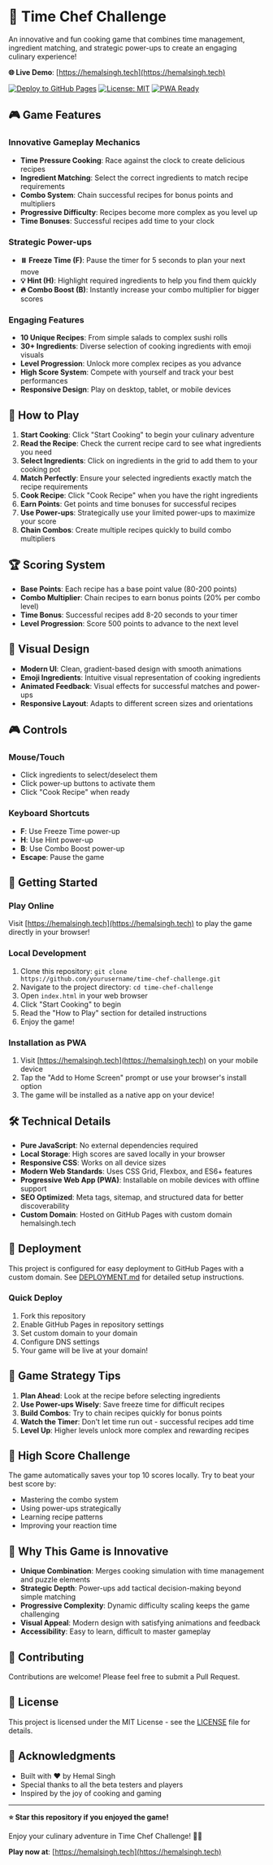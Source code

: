 # 🍳 Time Chef Challenge

An innovative and fun cooking game that combines time management, ingredient matching, and strategic power-ups to create an engaging culinary experience!

**🌐 Live Demo**: [https://hemalsingh.tech](https://hemalsingh.tech)

[![Deploy to GitHub Pages](https://img.shields.io/badge/Deploy-GitHub%20Pages-blue?style=for-the-badge&logo=github)](https://github.com/yourusername/time-chef-challenge)
[![License: MIT](https://img.shields.io/badge/License-MIT-yellow.svg?style=for-the-badge)](https://opensource.org/licenses/MIT)
[![PWA Ready](https://img.shields.io/badge/PWA-Ready-green?style=for-the-badge&logo=pwa)](https://web.dev/progressive-web-apps/)

## 🎮 Game Features

### Innovative Gameplay Mechanics

- **Time Pressure Cooking**: Race against the clock to create delicious recipes
- **Ingredient Matching**: Select the correct ingredients to match recipe requirements
- **Combo System**: Chain successful recipes for bonus points and multipliers
- **Progressive Difficulty**: Recipes become more complex as you level up
- **Time Bonuses**: Successful recipes add time to your clock

### Strategic Power-ups

- **⏸️ Freeze Time (F)**: Pause the timer for 5 seconds to plan your next move
- **💡 Hint (H)**: Highlight required ingredients to help you find them quickly
- **🔥 Combo Boost (B)**: Instantly increase your combo multiplier for bigger scores

### Engaging Features

- **10 Unique Recipes**: From simple salads to complex sushi rolls
- **30+ Ingredients**: Diverse selection of cooking ingredients with emoji visuals
- **Level Progression**: Unlock more complex recipes as you advance
- **High Score System**: Compete with yourself and track your best performances
- **Responsive Design**: Play on desktop, tablet, or mobile devices

## 🎯 How to Play

1. **Start Cooking**: Click "Start Cooking" to begin your culinary adventure
2. **Read the Recipe**: Check the current recipe card to see what ingredients you need
3. **Select Ingredients**: Click on ingredients in the grid to add them to your cooking pot
4. **Match Perfectly**: Ensure your selected ingredients exactly match the recipe requirements
5. **Cook Recipe**: Click "Cook Recipe" when you have the right ingredients
6. **Earn Points**: Get points and time bonuses for successful recipes
7. **Use Power-ups**: Strategically use your limited power-ups to maximize your score
8. **Chain Combos**: Create multiple recipes quickly to build combo multipliers

## 🏆 Scoring System

- **Base Points**: Each recipe has a base point value (80-200 points)
- **Combo Multiplier**: Chain recipes to earn bonus points (20% per combo level)
- **Time Bonus**: Successful recipes add 8-20 seconds to your timer
- **Level Progression**: Score 500 points to advance to the next level

## 🎨 Visual Design

- **Modern UI**: Clean, gradient-based design with smooth animations
- **Emoji Ingredients**: Intuitive visual representation of cooking ingredients
- **Animated Feedback**: Visual effects for successful matches and power-ups
- **Responsive Layout**: Adapts to different screen sizes and orientations

## 🎮 Controls

### Mouse/Touch

- Click ingredients to select/deselect them
- Click power-up buttons to activate them
- Click "Cook Recipe" when ready

### Keyboard Shortcuts

- **F**: Use Freeze Time power-up
- **H**: Use Hint power-up
- **B**: Use Combo Boost power-up
- **Escape**: Pause the game

## 🚀 Getting Started

### Play Online
Visit [https://hemalsingh.tech](https://hemalsingh.tech) to play the game directly in your browser!

### Local Development
1. Clone this repository: `git clone https://github.com/yourusername/time-chef-challenge.git`
2. Navigate to the project directory: `cd time-chef-challenge`
3. Open `index.html` in your web browser
4. Click "Start Cooking" to begin
5. Read the "How to Play" section for detailed instructions
6. Enjoy the game!

### Installation as PWA
1. Visit [https://hemalsingh.tech](https://hemalsingh.tech) on your mobile device
2. Tap the "Add to Home Screen" prompt or use your browser's install option
3. The game will be installed as a native app on your device!

## 🛠️ Technical Details

- **Pure JavaScript**: No external dependencies required
- **Local Storage**: High scores are saved locally in your browser
- **Responsive CSS**: Works on all device sizes
- **Modern Web Standards**: Uses CSS Grid, Flexbox, and ES6+ features
- **Progressive Web App (PWA)**: Installable on mobile devices with offline support
- **SEO Optimized**: Meta tags, sitemap, and structured data for better discoverability
- **Custom Domain**: Hosted on GitHub Pages with custom domain hemalsingh.tech

## 🚀 Deployment

This project is configured for easy deployment to GitHub Pages with a custom domain. See [DEPLOYMENT.md](DEPLOYMENT.md) for detailed setup instructions.

### Quick Deploy
1. Fork this repository
2. Enable GitHub Pages in repository settings
3. Set custom domain to your domain
4. Configure DNS settings
5. Your game will be live at your domain!

## 🎯 Game Strategy Tips

1. **Plan Ahead**: Look at the recipe before selecting ingredients
2. **Use Power-ups Wisely**: Save freeze time for difficult recipes
3. **Build Combos**: Try to chain recipes quickly for bonus points
4. **Watch the Timer**: Don't let time run out - successful recipes add time
5. **Level Up**: Higher levels unlock more complex and rewarding recipes

## 🏅 High Score Challenge

The game automatically saves your top 10 scores locally. Try to beat your best score by:

- Mastering the combo system
- Using power-ups strategically
- Learning recipe patterns
- Improving your reaction time

## 🎉 Why This Game is Innovative

- **Unique Combination**: Merges cooking simulation with time management and puzzle elements
- **Strategic Depth**: Power-ups add tactical decision-making beyond simple matching
- **Progressive Complexity**: Dynamic difficulty scaling keeps the game challenging
- **Visual Appeal**: Modern design with satisfying animations and feedback
- **Accessibility**: Easy to learn, difficult to master gameplay

## 🤝 Contributing

Contributions are welcome! Please feel free to submit a Pull Request.

## 📄 License

This project is licensed under the MIT License - see the [LICENSE](LICENSE) file for details.

## 🙏 Acknowledgments

- Built with ❤️ by Hemal Singh
- Special thanks to all the beta testers and players
- Inspired by the joy of cooking and gaming

---

**⭐ Star this repository if you enjoyed the game!**

Enjoy your culinary adventure in Time Chef Challenge! 🍳✨

**Play now at**: [https://hemalsingh.tech](https://hemalsingh.tech)
